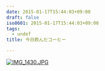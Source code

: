 ```yaml
---
date: 2015-01-17T15:44:03+09:00
draft: false
iso8601: 2015-01-17T15:44:03+09:00
tags:
  - undef
title: 今日飲んだコーヒー

---
```


<p><a href="https://www.nqou.net/wp-content/uploads/2015/01/IMG_1430.jpg"><img src="https://www.nqou.net/wp-content/uploads/2015/01/IMG_1430.jpg" alt="IMG_1430.JPG" class="alignnone size-full" /></a></p>
    	